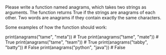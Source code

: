 Please write a function named anagrams, which takes two strings as arguments. The function returns True if the strings are anagrams of each other. Two words are anagrams if they contain exactly the same characters.

Some examples of how the function should work:

print(anagrams("tame", "meta")) # True
print(anagrams("tame", "mate")) # True
print(anagrams("tame", "team")) # True
print(anagrams("tabby", "batty")) # False
print(anagrams("python", "java")) # False
